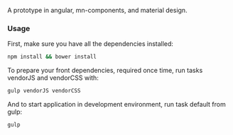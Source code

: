 A prototype in angular, mn-components, and material design.

### Usage

First, make sure you have all the dependencies installed:

```sh
npm install && bower install
```

To prepare your front dependencies, required once time, run tasks vendorJS and vendorCSS with:

```sh
gulp vendorJS vendorCSS
```

And to start application in development environment, run task default from gulp:

```sh
gulp
```
